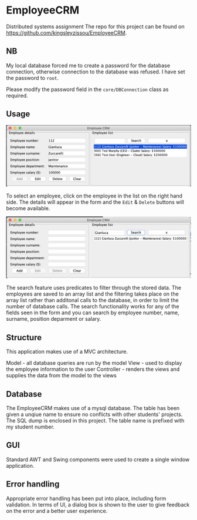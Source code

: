 # EmployeeCRM

Distributed systems assignment
The repo for this project can be found on
https://github.com/kingsleyzissou/EmployeeCRM.

## NB

My local database forced me to create a password for the database connection,
otherwise connection to the database was refused. I have set the password to `root`.

Please modify the password field in the `core/DBConnection` class as required.

## Usage

![](img/usage.png)

To select an employee, click on the employee in the list on the right hand side. The details will appear in the form and the `Edit` & `Delete` buttons will become available.

![](img/search.png)

The search feature uses predicates to filter through the stored data. The employees are saved to an array list and the filtering takes place on the array list rather than additonal calls to the database, in order to limit the number of database calls. The search functionality works for any of the fields seen in the form and you can search by employee number, name, surname, position deparment or salary.

## Structure

This application makes use of a MVC architecture.

Model - all database queries are run by the model
View - used to display the employee information to the user
Controller - renders the views and supplies the data from the model to the views

## Database

The EmployeeCRM makes use of a mysql database. The table has been given a unqiue name to ensure
no conflicts with other students' projects. The SQL dump is enclosed in this project. The table name is prefixed with my student number.

## GUI

Standard AWT and Swing components were used to create a single window application.

## Error handling

Appropriate error handling has been put into place, including form validation. In terms of UI, a dialog box
is shown to the user to give feedback on the error and a better user experience.
